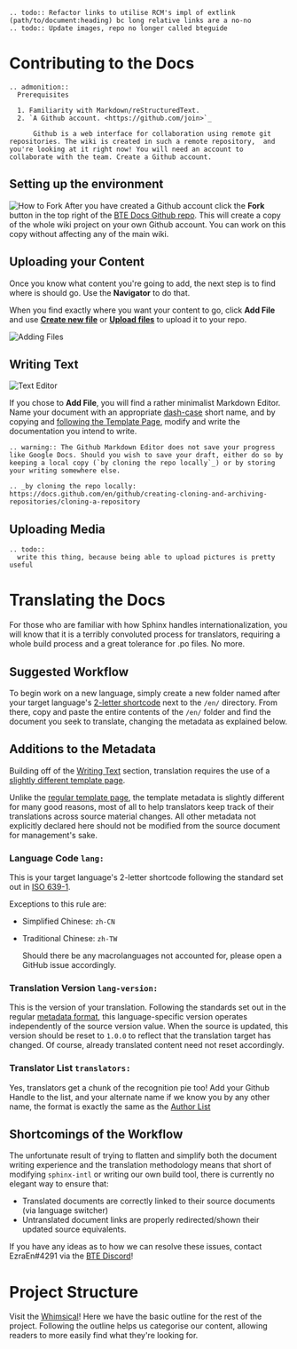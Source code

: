<!---
title: Contributing to the Docs
path: /onboarding/contributing
version: 1.2.0
last-updated: 
authors:
  - @ezraen1
--->
```eval_rst
.. todo:: Refactor links to utilise RCM's impl of extlink (path/to/document:heading) bc long relative links are a no-no
.. todo:: Update images, repo no longer called bteguide
```
Contributing to the Docs
=======================
```eval_rst
.. admonition::
  Prerequisites
  
  1. Familiarity with Markdown/reStructuredText.
  2. `A Github account. <https://github.com/join>`_

      Github is a web interface for collaboration using remote git repositories. The wiki is created in such a remote repository,  and you're looking at it right now! You will need an account to collaborate with the team. Create a Github account.
```

Setting up the environment
--------------------------

![How to Fork](forking.png)
After you have created a Github account click the **Fork** button in the top right of the [BTE Docs Github repo](https://github.com/BuildTheEarth/docs). This will create a copy of the whole wiki project on your own Github account. You can work on this copy without affecting any of the main wiki.


Uploading your Content
----------------------

Once you know what content you're going to add, the next step is to find where is should go. Use the **Navigator** to do that.

When you find exactly where you want your content to go, click **Add File** and use [**Create new file**](#writing-text) or [**Upload files**](#uploading-media) to upload it to your repo.

![Adding Files](adding-doc.png)


Writing Text
------------

![Text Editor](writing-doc.png)

If you chose to **Add File**, you will find a rather minimalist Markdown Editor. Name your document with an appropriate [dash-case](https://en.wikipedia.org/wiki/Naming_convention_(programming)#Examples_of_multiple-word_identifier_formats) short name, and by copying and [following the Template Page](./using-template.md), modify and write the documentation you intend to write.

```eval_rst
.. warning:: The Github Markdown Editor does not save your progress like Google Docs. Should you wish to save your draft, either do so by keeping a local copy (`by cloning the repo locally`_) or by storing your writing somewhere else.

.. _by cloning the repo locally: https://docs.github.com/en/github/creating-cloning-and-archiving-repositories/cloning-a-repository
``` 


Uploading Media
---------------
```eval_rst
.. todo:: 
  write this thing, because being able to upload pictures is pretty useful
```

Translating the Docs
====================

For those who are familiar with how Sphinx handles internationalization, you will know that it is a terribly convoluted process for translators, requiring a whole build process and a great tolerance for .po files. No more. 

Suggested Workflow
------------------

To begin work on a new language, simply create a new folder named after your target language's [2-letter shortcode](#language-code-lang) next to the `/en/` directory. From there, copy and paste the entire contents of the `/en/` folder and find the document you seek to translate, changing the metadata as explained below.

Additions to the Metadata
-------------------------

Building off of the [Writing Text](#writing-text) section, translation requires the use of a [slightly different template page](/_sources/en/onboarding/contributing/translated-template-page.md.txt).

Unlike the [regular template page](./using-template.md), the template metadata is slightly different for many good reasons, most of all to help translators keep track of their translations across source material changes. All other metadata not explicitly declared here should not be modified from the source document for management's sake.

### Language Code `lang:`

  This is your target language's 2-letter shortcode following the standard set out in [ISO 639-1](https://en.wikipedia.org/wiki/List_of_ISO_639-1_codes). 

  Exceptions to this rule are:
- Simplified Chinese: `zh-CN`
- Traditional Chinese: `zh-TW`

  Should there be any macrolanguages not accounted for, please open a GitHub issue accordingly.

### Translation Version `lang-version:`

  This is the version of your translation. Following the standards set out in the regular [metadata format](./using-template:document-version-version), this language-specific version operates independently of the source version value. When the source is updated, this version should be reset to `1.0.0` to reflect that the translation target has changed. Of course, already translated content need not reset accordingly.

### Translator List `translators:`

Yes, translators get a chunk of the recognition pie too! Add your Github Handle to the list, and your alternate name if we know you by any other name, the format is exactly the same as the [Author List](./using-template:author-list-authors)

Shortcomings of the Workflow
----------------------------

The unfortunate result of trying to flatten and simplify both the document writing experience and the translation methodology means that short of modifying `sphinx-intl` or writing our own build tool, there is currently no elegant way to ensure that: 
- Translated documents are correctly linked to their source documents (via language switcher)
- Untranslated document links are properly redirected/shown their updated source equivalents.

If you have any ideas as to how we can resolve these issues, contact EzraEn#4291 via the [BTE Discord](https://discord.com/invite/3mrQBYd)!


Project Structure
=================

Visit the [Whimsical](https://whimsical.com/bte-documentation-team-7sqgwwGvGp8RMuSmSGFE2U@2Ux7TurymMr3FyerVfZy)!
Here we have the basic outline for the rest of the project. Following the outline helps us categorise our content, allowing readers to more easily find what they're looking for.

